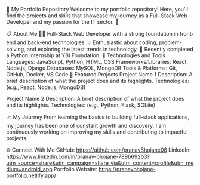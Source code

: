 🌟 My Portfolio Repository
Welcome to my portfolio repository! Here, you'll find the projects and skills that showcase my journey as a Full-Stack Web Developer and my passion for the IT sector. 🚀

📋 About Me
👨‍💻 Full-Stack Web Developer with a strong foundation in front-end and back-end technologies.
💡 Enthusiastic about coding, problem-solving, and exploring the latest trends in technology.
🎯 Recently completed a Python Internship at YBI Foundation.
🔧 Technologies and Tools
Languages: JavaScript, Python, HTML, CSS
Frameworks/Libraries: React, Node.js, Django
Databases: MySQL, MongoDB
Tools & Platforms: Git, GitHub, Docker, VS Code
📁 Featured Projects
Project Name 1
Description: A brief description of what the project does and its highlights.
Technologies: (e.g., React, Node.js, MongoDB)

Project Name 2
Description: A brief description of what the project does and its highlights.
Technologies: (e.g., Python, Flask, SQLite)

📈 My Journey
From learning the basics to building full-stack applications, my journey has been one of constant growth and discovery. I am continuously working on improving my skills and contributing to impactful projects.

🌐 Connect With Me
GitHub: https://github.com/pranavBhojane08
LinkedIn: https://www.linkedin.com/in/pranav-bhojane-789b692b3?utm_source=share&utm_campaign=share_via&utm_content=profile&utm_medium=android_app
Portfolio Website: https://pranavbhojane-portfolio.netlify.app/


<!---
pranavBhojane08/pranavBhojane08 is a ✨ special ✨ repository because its `README.md` (this file) appears on your GitHub profile.
You can click the Preview link to take a look at your changes.
--->
